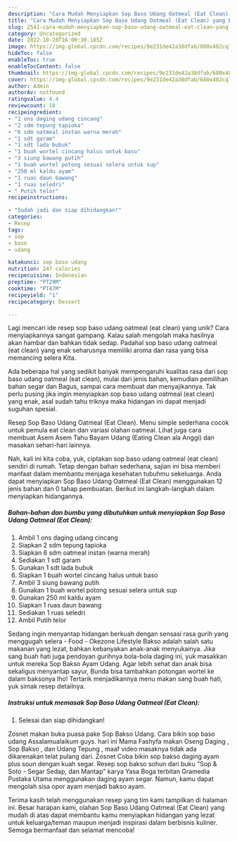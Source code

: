 ```yaml
---
description: "Cara Mudah Menyiapkan Sop Baso Udang Oatmeal (Eat Clean) yang Enak"
title: "Cara Mudah Menyiapkan Sop Baso Udang Oatmeal (Eat Clean) yang Enak"
slug: 2541-cara-mudah-menyiapkan-sop-baso-udang-oatmeal-eat-clean-yang-enak
category: Uncategorized
date: 2022-10-28T16:00:30.185Z
image: https://img-global.cpcdn.com/recipes/9e231de42a38dfab/680x482cq70/sop-baso-udang-oatmeal-eat-clean-foto-resep-utama.jpg
hideToc: false
enableToc: true
enableTocContent: false
thumbnail: https://img-global.cpcdn.com/recipes/9e231de42a38dfab/680x482cq70/sop-baso-udang-oatmeal-eat-clean-foto-resep-utama.jpg
cover: https://img-global.cpcdn.com/recipes/9e231de42a38dfab/680x482cq70/sop-baso-udang-oatmeal-eat-clean-foto-resep-utama.jpg
author: Admin
authorAv: notfound
ratingvalue: 4.4
reviewcount: 18
recipeingredient:
- "1 ons daging udang cincang"
- "2 sdm tepung tapioka"
- "6 sdm oatmeal instan warna merah"
- "1 sdt garam"
- "1 sdt lada bubuk"
- "1 buah wortel cincang halus untuk baso"
- "3 siung bawang putih"
- "1 buah wortel potong sesuai selera untuk sup"
- "250 ml kaldu ayam"
- "1 ruas daun bawang"
- "1 ruas seledri"
- " Putih telor"
recipeinstructions:

- "Sudah jadi dan siap dihidangkan!"
categories:
- Resep
tags:
- sop
- baso
- udang

katakunci: sop baso udang 
nutrition: 247 calories
recipecuisine: Indonesian
preptime: "PT29M"
cooktime: "PT47M"
recipeyield: "1"
recipecategory: Dessert

---
```





Lagi mencari ide resep sop baso udang oatmeal (eat clean) yang unik? Cara menyiapkannya sangat gampang. Kalau salah mengolah maka hasilnya akan hambar dan bahkan tidak sedap. Padahal sop baso udang oatmeal (eat clean) yang enak seharusnya memiliki aroma dan rasa yang bisa memancing selera Kita.





Ada beberapa hal yang sedikit banyak mempengaruhi kualitas rasa dari sop baso udang oatmeal (eat clean), mulai dari jenis bahan, kemudian pemilihan bahan segar dan Bagus, sampai cara membuat dan menyajikannya. Tak perlu pusing jika ingin menyiapkan sop baso udang oatmeal (eat clean) yang enak,      asal sudah tahu triknya maka hidangan ini dapat menjadi suguhan spesial.














Resep Sop Baso Udang Oatmeal (Eat Clean). Menu simple sederhana cocok untuk pemula eat clean dan variasi olahan oatmeal. Lihat juga cara membuat Asem Asem Tahu Bayam Udang (Eating Clean ala Anggi) dan masakan sehari-hari lainnya.






Nah, kali ini kita coba, yuk, ciptakan sop baso udang oatmeal (eat clean) sendiri di rumah. Tetap dengan bahan sederhana, sajian ini bisa memberi manfaat dalam membantu menjaga kesehatan tubuhmu sekeluarga. Anda dapat menyiapkan Sop Baso Udang Oatmeal (Eat Clean) menggunakan 12 jenis bahan dan 0 tahap pembuatan. Berikut ini langkah-langkah dalam menyiapkan hidangannya.

<!--inarticleads1-->

##### Bahan-bahan dan bumbu yang dibutuhkan untuk menyiapkan Sop Baso Udang Oatmeal (Eat Clean):

1. Ambil 1 ons daging udang cincang
1. Siapkan 2 sdm tepung tapioka
1. Siapkan 6 sdm oatmeal instan (warna merah)
1. Sediakan 1 sdt garam
1. Gunakan 1 sdt lada bubuk
1. Siapkan 1 buah wortel cincang halus untuk baso
1. Ambil 3 siung bawang putih
1. Gunakan 1 buah wortel potong sesuai selera untuk sup
1. Gunakan 250 ml kaldu ayam
1. Siapkan 1 ruas daun bawang
1. Sediakan 1 ruas seledri
1. Ambil  Putih telor


Sedang ingin menyantap hidangan berkuah dengan sensasi rasa gurih yang menggugah selera - Food - Okezone Lifestyle Bakso adalah salah satu makanan yang lezat, bahkan kebanyakan anak-anak menyukainya. Jika sang buah hati juga pendoyan gurihnya bola-bola daging ini, yuk masakkan untuk mereka Sop Bakso Ayam Udang. Agar lebih sehat dan anak bisa sekaligus menyantap sayur, Bunda bisa tambahkan potongan wortel ke dalam baksonya lho! Tertarik menjadikannya menu makan sang buah hati, yuk simak resep detailnya. 

<!--inarticleads2-->

##### Instruksi untuk memasak Sop Baso Udang Oatmeal (Eat Clean):


1. Selesai dan siap dihidangkan!

Zosnet makan buka puasa pake Sop Bakso Udang. Cara bikin sop baso udang Assalamualaikum guys. hari ini Mama Fashyfa makan Oseng Daging , Sop Bakso , dan Udang Tepung , maaf video masaknya tidak ada dikarenakan telat pulang dari. Zosnet Coba bikin sop bakso daging ayam plus soun dengan kuah segar. Resep sop bakso sohun dari buku &#34;Sop &amp; Soto - Segar Sedap, dan Mantap&#34; karya Yasa Boga terbitan Gramedia Pustaka Utama menggunakan daging ayam segar. Namun, kamu dapat mengolah sisa opor ayam menjadi bakso ayam. 

Terima kasih telah menggunakan resep yang tim kami tampilkan di halaman ini. Besar harapan kami, olahan Sop Baso Udang Oatmeal (Eat Clean) yang mudah di atas dapat membantu kamu menyiapkan hidangan yang lezat untuk keluarga/teman maupun menjadi inspirasi dalam berbisnis kuliner. Semoga bermanfaat dan selamat mencoba!
